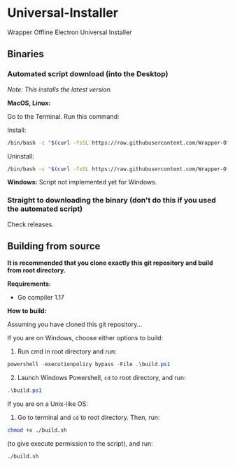 # Universal-Installer
Wrapper Offline Electron Universal Installer

## Binaries

### Automated script download (into the Desktop)
*Note: This installs the latest version.*

**MacOS, Linux:**

Go to the Terminal. Run this command:

Install:
```bash
/bin/bash -c "$(curl -fsSL https://raw.githubusercontent.com/Wrapper-Offline-Electron/Universal-Installer/main/install.sh)"
```

Uninstall:
```bash
/bin/bash -c "$(curl -fsSL https://raw.githubusercontent.com/Wrapper-Offline-Electron/Universal-Installer/main/uninstall.sh)"
```

**Windows:**
Script not implemented yet for Windows.

### Straight to downloading the binary (don't do this if you used the automated script)

Check releases.

## Building from source

**It is recommended that you clone exactly this git repository and build from root directory.**

**Requirements:**

* Go compiler 1.17

**How to build:**

Assuming you have cloned this git repository...

If you are on Windows, choose either options to build:

1. Run cmd in root directory and run:
```powershell
powershell -executionpolicy bypass -File .\build.ps1
```
2. Launch Windows Powershell, `cd` to root directory, and run:
```powershell
.\build.ps1
```

If you are on a Unix-like OS:

1. Go to terminal and `cd` to root directory. Then, run:
```sh
chmod +x ./build.sh
```
(to give execute permission to the script), and run:
```sh
./build.sh
```
